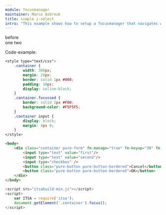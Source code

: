```yaml
---
module: focusmanager
maintainer: Marco Asbreuk
title: simple i-select
intro: "This example shows how to setup a focusmanager that navigates with different keys: <b>arrow-up</b> and <b>arrow-down</b>. You could as wel use a plugin, with an additional config-object that looks like: <b>{keyup: 39, keydown: 41}</b>.<br><br>By setting the focus to the container, the first element gets focussed automaticly."
---
```


<style type="text/css">
    .container {
        width: 300px;
        margin: 20px;
        border: solid 1px #000;
        padding: 10px;
        display: inline-block;
    }
    .container.focussed {
        border: solid 2px #F00;
        background-color: #F5F5F5;
    }
    .container input {
        display: block;
        margin: 4px 0;
    }
    .body-content.module p.spaced {
        margin-top: 4em;
    }
</style>
<div id="test">before</div>
<i-select>one</i-select>
<i-select itag-rendered="true">two</i-select>

<p class="spaced">Code-example:</p>

```css
<style type="text/css">
    .container {
        width: 300px;
        margin: 20px;
        border: solid 1px #000;
        padding: 10px;
        display: inline-block;
    }
    .container.focussed {
        border: solid 2px #F00;
        background-color: #F5F5F5;
    }
    .container input {
        display: block;
        margin: 4px 0;
    }
</style>
```

```html
<body>
    <div class="container pure-form" fm-manage="true" fm-keyup="38" fm-keydown="40">
        <input type="text" value="first"/>
        <input type="text" value="second"/>
        <input type="checkbox" />
        <button class="pure-button pure-button-bordered">Cancel</button>
        <button class="pure-button pure-button-bordered">OK</button>
    </div>
</body>
```

```js
<script src="itsabuild-min.js"></script>
<script>
    var ITSA = require('itsa');
    document.getElement('.container').focus();
</script>
```

<script src="../../dist/itagsbuild.js"></script>
<script>
    require('itags');
    //document.getElement('.container').focus();
    // document.getElement('#test').setHTML('<i-select>zero</i-select>');
    document.getElement('#test').setHTML('<div>I am inner</div>');
</script>

